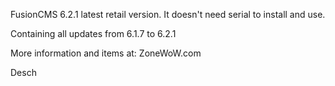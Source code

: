 FusionCMS 6.2.1 latest retail version.
It doesn't need serial to install and use.

Containing all updates from 6.1.7 to 6.2.1


More information and items at: ZoneWoW.com

Desch
